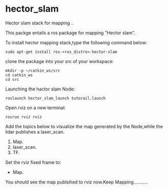 # hector_slam
Hector slam stack for mapping ..

This packge entails a ros package for mapping "Hector slam".

To install hector mapping stack,type the following command below:
```
sudo apt-get install ros-<ros_distro>-hector-slam
```
clone the package into your src of your workspace:
```
mkdir -p ~/catkin_ws/src
cd catkin_ws
cd src
```
Launching the hactor slam Node:
```
roslaunch hector_slam_launch tutorail.launch 
```
Open rviz on a new terminal:
```
rosrun rviz rviz
```
Add the topics below to visualize the map generated by the Node,while the lidar publishes a laser_scan.
1. Map.
2. laser_scan.
3. TF.

Set the rviz fixed frame to:
- Map.

You should see the map publsihed to rviz now.Keep Mapping...........
